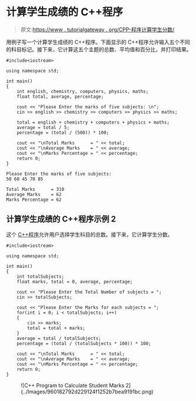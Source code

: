 # 计算学生成绩的 C++程序

> 原文:[https://www . tutorialgateway . org/CPP-程序计算学生分数/](https://www.tutorialgateway.org/cpp-program-to-calculate-student-marks/)

用例子写一个计算学生成绩的 C++程序。下面显示的 C++程序允许输入五个不同的科目标记。接下来，它计算这五个主题的总数、平均值和百分比，并打印结果。

```
#include<iostream>

using namespace std;

int main()
{
	int english, chemistry, computers, physics, maths; 
    float total, average, percentage;

    cout << "Please Enter the marks of five subjects: \n";
    cin >> english >> chemistry >> computers >> physics >> maths;

    total = english + chemistry + computers + physics + maths;
    average = total / 5;
    percentage = (total / (500)) * 100;

    cout << "\nTotal Marks      = " << total;
    cout << "\nAverage Marks    = " << average;
    cout << "\nMarks Percentage = " << percentage;
 	return 0;
}
```

```
Please Enter the marks of five subjects: 
50 60 45 70 85

Total Marks      = 310
Average Marks    = 62
Marks Percentage = 62
```

## 计算学生成绩的 C++程序示例 2

这个 [C++程序](https://www.tutorialgateway.org/cpp-programs/)允许用户选择学生科目的总数。接下来，它计算学生分数。

```
#include<iostream>

using namespace std;

int main()
{
	int totalSubjects; 
    float marks, total = 0, average, percentage;

    cout << "Please Enter the Total Number of subjects = ";
    cin >> totalSubjects;

	cout << "Please Enter the Marks for each subjects = ";
	for(int i = 0; i < totalSubjects; i++)
	{
		cin >> marks;
		total = total + marks;
	}
    average = total / totalSubjects;
    percentage = (total / (totalSubjects * 100)) * 100;

    cout << "\nTotal Marks      = " << total;
    cout << "\nAverage Marks    = " << average;
    cout << "\nMarks Percentage = " << percentage;
 	return 0;
}
```

<figure class="wp-block-image size-large">![C++ Program to Calculate Student Marks 2](../Images/960182792d229124f1252b7bea9191bc.png)</figure>